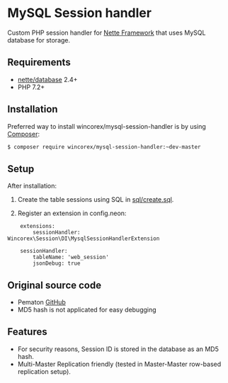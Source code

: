 # MySQL Session handler

Custom PHP session handler for [Nette Framework](http://nette.org/) that uses MySQL database for storage.

## Requirements

- [nette/database](https://github.com/nette/database) 2.4+
- PHP 7.2+

## Installation

Preferred way to install wincorex/mysql-session-handler is by using [Composer](http://getcomposer.org/):

```sh
$ composer require wincorex/mysql-session-handler:~dev-master
```

## Setup

After installation:

1) Create the table sessions using SQL in [sql/create.sql](sql/create.sql).

2) Register an extension in config.neon:

```neon
	extensions:
		sessionHandler: Wincorex\Session\DI\MysqlSessionHandlerExtension

	sessionHandler:
		tableName: 'web_session'
		jsonDebug: true
```

## Original source code
- Pematon [GitHub](https://github.com/pematon/mysql-session-handler)
- MD5 hash is not applicated for easy debugging

## Features

- For security reasons, Session ID is stored in the database as an MD5 hash.
- Multi-Master Replication friendly (tested in Master-Master row-based replication setup).
